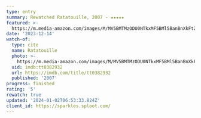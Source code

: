 ```yaml
---
type: entry
summary: Rewatched Ratatouille, 2007 - ★★★★★
featured: >-
  https://m.media-amazon.com/images/M/MV5BMTMzODU0NTkxMF5BMl5BanBnXkFtZTcwMjQ4MzMzMw@@._V1_SX300.jpg
date: '2023-12-14'
watch-of:
  type: cite
  name: Ratatouille
  photo: >-
    https://m.media-amazon.com/images/M/MV5BMTMzODU0NTkxMF5BMl5BanBnXkFtZTcwMjQ4MzMzMw@@._V1_SX300.jpg
  uid: imdb:tt0382932
  url: https://imdb.com/title/tt0382932
  published: '2007'
progress: finished
rating: '5'
rewatch: true
updated: '2024-01-02T06:53:33.824Z'
client_id: https://sparkles.sploot.com/
---
```

